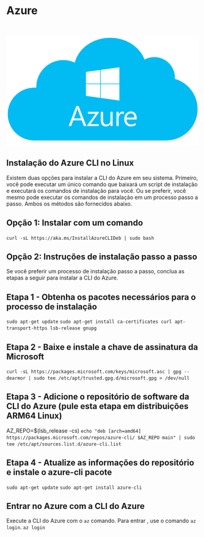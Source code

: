 
# Azure  
<br>

![img](https://github.com/AnttoniC/cloud-deployment-tool/blob/main/Cluster/ClusterAzure/Azure-CLI/IMG/azure.png)

## Instalação do Azure CLI no Linux
Existem duas opções para instalar a CLI do Azure em seu sistema. Primeiro, você pode executar um único comando que baixará um script de instalação e executará os comandos de instalação para você. Ou se preferir, você mesmo pode executar os comandos de instalação em um processo passo a passo. Ambos os métodos são fornecidos abaixo.<br>

## Opção 1: Instalar com um comando

`curl -sL https://aka.ms/InstallAzureCLIDeb | sudo bash`

## Opção 2: Instruções de instalação passo a passo

Se você preferir um processo de instalação passo a passo, conclua as etapas a seguir para instalar a CLI do Azure.<br>

## Etapa 1 - Obtenha os pacotes necessários para o processo de instalação
`sudo apt-get update`
`sudo apt-get install ca-certificates curl apt-transport-https lsb-release gnupg`

## Etapa 2 - Baixe e instale a chave de assinatura da Microsoft
`curl -sL https://packages.microsoft.com/keys/microsoft.asc | gpg --dearmor | sudo tee /etc/apt/trusted.gpg.d/microsoft.gpg > /dev/null`

## Etapa 3 - Adicione o repositório de software da CLI do Azure (pule esta etapa em distribuições ARM64 Linux)
AZ_REPO=$(lsb_release -cs)
`echo "deb [arch=amd64] https://packages.microsoft.com/repos/azure-cli/ $AZ_REPO main" | sudo tee /etc/apt/sources.list.d/azure-cli.list`

## Etapa 4 - Atualize as informações do repositório e instale o azure-cli pacote
`sudo apt-get update`
`sudo apt-get install azure-cli`


## Entrar no Azure com a CLI do Azure
Execute a CLI do Azure com o `az` comando. Para entrar , use o comando `az login`. 
`az login`




